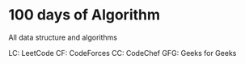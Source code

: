 # 100 days of Algorithm
 All data structure and algorithms 
 
 LC: LeetCode
 CF: CodeForces
 CC: CodeChef
 GFG: Geeks for Geeks
